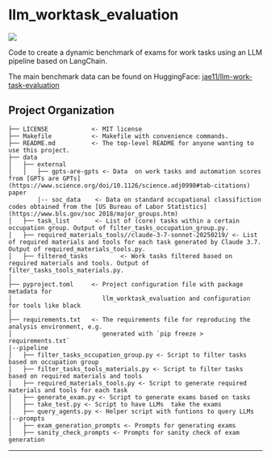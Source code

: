 # llm_worktask_evaluation

<a target="_blank" href="https://cookiecutter-data-science.drivendata.org/">
    <img src="https://img.shields.io/badge/CCDS-Project%20template-328F97?logo=cookiecutter" />
</a>

Code to create a dynamic benchmark of exams for work tasks using an LLM pipeline based on LangChain.

The main benchmark data can be found on HuggingFace: [jae11/llm-work-task-evaluation](https://huggingface.co/datasets/jae11/llm-work-task-evaluation)

## Project Organization

```
├── LICENSE            <- MIT license
├── Makefile           <- Makefile with convenience commands.
├── README.md          <- The top-level README for anyone wanting to use this project.
├── data
│   ├── external       
│   │   ├── gpts-are-gpts <- Data  on work tasks and automation scores from [GPTs are GPTs](https://www.science.org/doi/10.1126/science.adj0998#tab-citations) paper
        |-- soc_data    <- Data on standard occupational classifiction codes obtained from the [US Bureau of Labor Statistics](https://www.bls.gov/soc 2018/major_groups.htm)
│   ├── task_list       <- List of (core) tasks within a certain occupation group. Output of filter_tasks_occupation_group.py.
│   ├── required_materials_tools//claude-3-7-sonnet-20250219/ <- List of required materials and tools for each task generated by Claude 3.7. Output of required_materials_tools.py.
│   ├── filtered_tasks         <- Work tasks filtered based on required materials and tools. Output of filter_tasks_tools_materials.py.
│
├── pyproject.toml     <- Project configuration file with package metadata for 
│                         llm_worktask_evaluation and configuration for tools like black
│
├── requirements.txt   <- The requirements file for reproducing the analysis environment, e.g.
│                         generated with `pip freeze > requirements.txt`
|--pipeline
│   ├── filter_tasks_occupation_group.py <- Script to filter tasks based on occupation group
│   ├── filter_tasks_tools_materials.py <- Script to filter tasks based on required materials and tools
│   ├── required_materials_tools.py <- Script to generate required materials and tools for each task
│   ├── generate_exam.py <- Script to generate exams based on tasks
│   ├── take_test.py <- Script to have LLMs  take the exams
│   ├── query_agents.py <- Helper script with funtions to query LLMs
|--prompts
│   ├── exam_generation_prompts <- Prompts for generating exams
│   ├── sanity_check_prompts <- Prompts for sanity check of exam generation
```

--------


